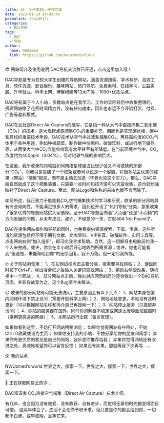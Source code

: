 ```yaml
---
title: 😎  关于本站👉子穆二铎
date: 2023-01-14 14:03:46
permalink: /dacdh17/
categories: 
  - DAC导航
tags: 
  - DAC
  - 导航
author: 
  name: NWUzmed
  link: https://github.com/nwuzmedoutlook
---
```


😎 网站简介及使用说明
DAC导航交流群已开通，点击这里加入哦！


DAC导航是专为在校大学生创建的导航网站，涵盖资源搜索、学术科研、高效工具、软件资源、影音娱乐、趣味网站、热门导航、免费素材、在线学习、公益实践、升学就业、科学上网、博客组建等13大门类，1000+优质站点。


DAC导航属于个人小站，多数站点是在我学习、工作的实际经历中收集整理的，搭建网站除了花费时间精力外，没有任何成本，因此也永远不会开启打赏、付费、广告等盈利模式。


DAC在此处是Direct Air Capture的缩写，它是指一种从大气中直接捕集二氧化碳（CO₂）的技术，是大规模点源捕集CO₂的重要补充，因而也是实现碳达峰、碳中和目标的重要技术手段。DAC技术从空气中过滤和捕集CO₂，再将高纯度的CO₂气体用于各种用途，例如种植蔬菜、制作碳中性燃料、碳酸饮料，或进行地下储存等，从而使大气中CO₂含量维持现有水平甚至有所降低。在当前环境空气中，CO₂浓度约为400ppm（0.04%），但对地球气候的影响巨大。


在这里，我所收录的网站就如同网络星球里占比很少但又不可或缺的那部分“CO₂”，而我只是搭建了一个框架或者可以说是一个容器，将很多站主优质的成果（网站）“捕集”起来，而不是主动去创造（毕竟也没这个实力）。那么，DAC导航自然就成了这个捕集装置，只需要一点时间和技巧便可以凭空收集，这也就勉强映衬了Direct Air Capture。至此，网站Logo和名称的来由也就不言而喻了。


如前所述，我正致力于低能耗CO₂空气捕集技术的学习和研究，收录的部分网站具有专业倾向性，不能满足很多人的需求，因此也开设了“热门导航”分类，那里收集了很多优秀的导航网站供大家选择。至于DAC导航会向着“大而全”还是“小而精”的方向发展的问题，从未考虑过。或许，不经意的一天，它就404 Not Found了。


DAC在提供网站指引和导航的同时，也免费提供资源搜索、下载、传递，这些所谓的资源包括但不限于期刊文献、文库资料、VIP影音、破解软件、实用工具等。点击网站右侧“加入组织”，即可向我寻求帮助。当然，这一切都将由电脑前的我一个人来完成。或许，你会在半小时后开心地收到所需资源；或许，你也可能看到“很遗憾，未能帮助到你”的无奈回复。我不万能，但一定尽我所能。


🙄 关于网站的使用：
1、在左侧边栏点击主要分类，按需要寻找网站；
2、键盘同时按下Ctrl+F，弹出搜索框之后输入关键词查找网站；
3、拖动右侧滚动条，随机相中一个网站；
4、部分网站点击后，弹出对应网页的同时还会弹出一个DAC导航页面，并非我故意为之，这个Bug至今未解决。


😢 收录的部分网站有可能无法访问，主要原因会有以下几点：
1、网站本身在国内网络环境下禁止访问（需要开启科学上网）；
2、网站地址变更，本站没有及时更新（可以根据网站名称和简介自己再搜索一下）；
3、网站停止服务（只能放弃访问）；
4、网站的服务器在国外，同时你的网络不稳定或网速太慢导致加载超时（换用更高速的网络）；
5、本网站运行出错（留言反馈）。


如果你看到这里，不妨打开网站稍稍浏览；
如果你觉得网站有些用处，不妨Ctrl+D收藏或设为主页；
如果你支持我的小站，不妨分享给你的朋友和同学；
如果你有更优质的甚至是自己的网站，我乐意你推荐给我；
如果你觉得网站还有改进之处，真诚地希望你可以留言反馈；
如果还有如果，那就等我下次再写……


😲 我的站点

NWUzmed’s world
世界之大，探索一下。世界之大，探索一下。世界之大，探索一下。


🎈 正在获取网易云热评...



DAC知识库
CO₂直接空气捕集（Direct Air Capture）技术介绍。



有几年，也会因为没有被爱、没有收获、没有进步，而觉得无辜的时光都变得面目可憎。
这两年体会了，生活不会任你予取予求，但只要是你的都会给到你，一切都不白费，或早或晚，且等它来。

